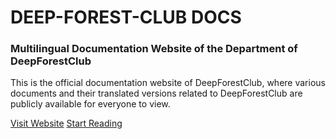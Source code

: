<h1 id="cover-heading">
  DEEP-FOREST-CLUB DOCS
</h1>


### Multilingual Documentation Website of the Department of DeepForestClub

This is the official documentation website of DeepForestClub, where various documents and 
their translated versions related to DeepForestClub are publicly available for everyone to view.


[Visit Website](https://deep-forest-club.wikidot.com/)
[Start Reading](#select-localization-version)
